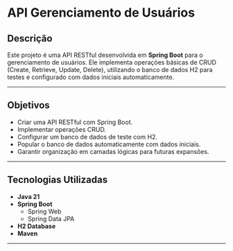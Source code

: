 # API Gerenciamento de Usuários

## Descrição
Este projeto é uma API RESTful desenvolvida em **Spring Boot** para o gerenciamento de usuários. Ele implementa operações básicas de CRUD (Create, Retrieve, Update, Delete), utilizando o banco de dados H2 para testes e configurado com dados iniciais automaticamente.

---

## Objetivos
- Criar uma API RESTful com Spring Boot.
- Implementar operações CRUD.
- Configurar um banco de dados de teste com H2.
- Popular o banco de dados automaticamente com dados iniciais.
- Garantir organização em camadas lógicas para futuras expansões.

---

## Tecnologias Utilizadas
- **Java 21**
- **Spring Boot**
  - Spring Web
  - Spring Data JPA
- **H2 Database**
- **Maven**

---
